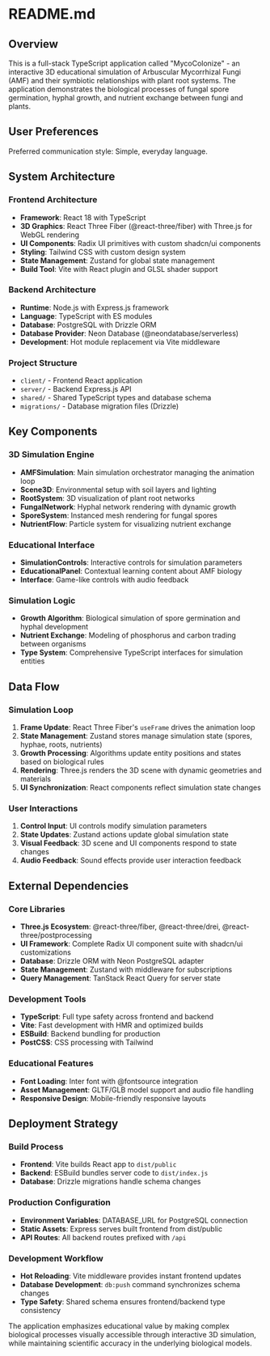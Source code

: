 # README.md

## Overview

This is a full-stack TypeScript application called "MycoColonize" - an interactive 3D educational simulation of Arbuscular Mycorrhizal Fungi (AMF) and their symbiotic relationships with plant root systems. The application demonstrates the biological processes of fungal spore germination, hyphal growth, and nutrient exchange between fungi and plants.

## User Preferences

Preferred communication style: Simple, everyday language.

## System Architecture

### Frontend Architecture
- **Framework**: React 18 with TypeScript
- **3D Graphics**: React Three Fiber (@react-three/fiber) with Three.js for WebGL rendering
- **UI Components**: Radix UI primitives with custom shadcn/ui components
- **Styling**: Tailwind CSS with custom design system
- **State Management**: Zustand for global state management
- **Build Tool**: Vite with React plugin and GLSL shader support

### Backend Architecture
- **Runtime**: Node.js with Express.js framework
- **Language**: TypeScript with ES modules
- **Database**: PostgreSQL with Drizzle ORM
- **Database Provider**: Neon Database (@neondatabase/serverless)
- **Development**: Hot module replacement via Vite middleware

### Project Structure
- `client/` - Frontend React application
- `server/` - Backend Express.js API
- `shared/` - Shared TypeScript types and database schema
- `migrations/` - Database migration files (Drizzle)

## Key Components

### 3D Simulation Engine
- **AMFSimulation**: Main simulation orchestrator managing the animation loop
- **Scene3D**: Environmental setup with soil layers and lighting
- **RootSystem**: 3D visualization of plant root networks
- **FungalNetwork**: Hyphal network rendering with dynamic growth
- **SporeSystem**: Instanced mesh rendering for fungal spores
- **NutrientFlow**: Particle system for visualizing nutrient exchange

### Educational Interface
- **SimulationControls**: Interactive controls for simulation parameters
- **EducationalPanel**: Contextual learning content about AMF biology
- **Interface**: Game-like controls with audio feedback

### Simulation Logic
- **Growth Algorithm**: Biological simulation of spore germination and hyphal development
- **Nutrient Exchange**: Modeling of phosphorus and carbon trading between organisms
- **Type System**: Comprehensive TypeScript interfaces for simulation entities

## Data Flow

### Simulation Loop
1. **Frame Update**: React Three Fiber's `useFrame` drives the animation loop
2. **State Management**: Zustand stores manage simulation state (spores, hyphae, roots, nutrients)
3. **Growth Processing**: Algorithms update entity positions and states based on biological rules
4. **Rendering**: Three.js renders the 3D scene with dynamic geometries and materials
5. **UI Synchronization**: React components reflect simulation state changes

### User Interactions
1. **Control Input**: UI controls modify simulation parameters
2. **State Updates**: Zustand actions update global simulation state
3. **Visual Feedback**: 3D scene and UI components respond to state changes
4. **Audio Feedback**: Sound effects provide user interaction feedback

## External Dependencies

### Core Libraries
- **Three.js Ecosystem**: @react-three/fiber, @react-three/drei, @react-three/postprocessing
- **UI Framework**: Complete Radix UI component suite with shadcn/ui customizations
- **Database**: Drizzle ORM with Neon PostgreSQL adapter
- **State Management**: Zustand with middleware for subscriptions
- **Query Management**: TanStack React Query for server state

### Development Tools
- **TypeScript**: Full type safety across frontend and backend
- **Vite**: Fast development with HMR and optimized builds
- **ESBuild**: Backend bundling for production
- **PostCSS**: CSS processing with Tailwind

### Educational Features
- **Font Loading**: Inter font with @fontsource integration
- **Asset Management**: GLTF/GLB model support and audio file handling
- **Responsive Design**: Mobile-friendly responsive layouts

## Deployment Strategy

### Build Process
- **Frontend**: Vite builds React app to `dist/public`
- **Backend**: ESBuild bundles server code to `dist/index.js`
- **Database**: Drizzle migrations handle schema changes

### Production Configuration
- **Environment Variables**: DATABASE_URL for PostgreSQL connection
- **Static Assets**: Express serves built frontend from dist/public
- **API Routes**: All backend routes prefixed with `/api`

### Development Workflow
- **Hot Reloading**: Vite middleware provides instant frontend updates
- **Database Development**: `db:push` command synchronizes schema changes
- **Type Safety**: Shared schema ensures frontend/backend type consistency

The application emphasizes educational value by making complex biological processes visually accessible through interactive 3D simulation, while maintaining scientific accuracy in the underlying biological models.
